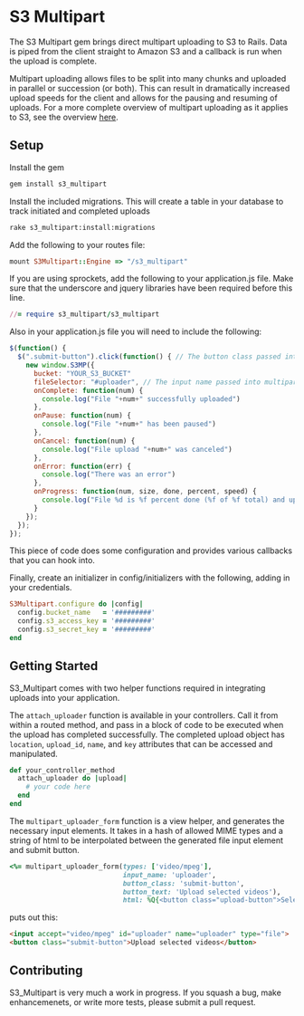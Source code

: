 # S3 Multipart

The S3 Multipart gem brings direct multipart uploading to S3 to Rails. Data is piped from the client straight to Amazon S3 and a callback is run when the upload is complete.

Multipart uploading allows files to be split into many chunks and uploaded in parallel or succession (or both). This can result in dramatically increased upload speeds for the client and allows for the pausing and resuming of uploads. For a more complete overview of multipart uploading as it applies to S3, see the overview [here](http://docs.amazonwebservices.com/AmazonS3/latest/dev/mpuoverview.html). 

## Setup

Install the gem

```bash
gem install s3_multipart
```

Install the included migrations. This will create a table in your database to track initiated and completed uploads

```bash
rake s3_multipart:install:migrations
```

Add the following to your routes file:

```ruby
mount S3Multipart::Engine => "/s3_multipart"
```

If you are using sprockets, add the following to your application.js file. Make sure that the underscore and jquery libraries have been required before this line.

```ruby
//= require s3_multipart/s3_multipart
```

Also in your application.js file you will need to include the following:

```javascript
$(function() {
  $(".submit-button").click(function() { // The button class passed into multipart_uploader_form (see "Getting Started")
    new window.S3MP({
      bucket: "YOUR_S3_BUCKET"
      fileSelector: "#uploader", // The input name passed into multipart_uploader_form (see "Getting Started")
      onComplete: function(num) {
        console.log("File "+num+" successfully uploaded")
      },
      onPause: function(num) {
        console.log("File "+num+" has been paused")
      },
      onCancel: function(num) {
        console.log("File upload "+num+" was canceled")
      },
      onError: function(err) {
        console.log("There was an error")
      },
      onProgress: function(num, size, done, percent, speed) {
        console.log("File %d is %f percent done (%f of %f total) and uploading at %s", num, percent, done, size, speed);
      }
    });
  });
});
```

This piece of code does some configuration and provides various callbacks that you can hook into.

Finally, create an initializer in config/initializers with the following, adding in your credentials.

```ruby
S3Multipart.configure do |config|
  config.bucket_name   = '#########'
  config.s3_access_key = '#########'
  config.s3_secret_key = '#########'
end
```

## Getting Started

S3_Multipart comes with two helper functions required in integrating uploads into your application.

The `attach_uploader` function is available in your controllers. Call it from within a routed method, and pass in a block of code to be executed when the upload has completed successfully. The completed upload object has `location`, `upload_id`, `name`, and `key` attributes that can be accessed and manipulated. 

```ruby
def your_controller_method
  attach_uploader do |upload|
    # your code here
  end
end
```

The `multipart_uploader_form` function is a view helper, and generates the necessary input elements. It takes in a hash of allowed MIME types and a string of html to be interpolated between the generated file input element and submit button. 

```ruby
<%= multipart_uploader_form(types: ['video/mpeg'],
                            input_name: 'uploader',
                            button_class: 'submit-button',
                            button_text: 'Upload selected videos'),
                            html: %Q{<button class="upload-button">Select a Video</button>}) %>
```

puts out this:

```html
<input accept="video/mpeg" id="uploader" name="uploader" type="file">
<button class="submit-button">Upload selected videos</button>
```

## Contributing

S3_Multipart is very much a work in progress. If you squash a bug, make enhancemenets, or write more tests, please submit a pull request. 